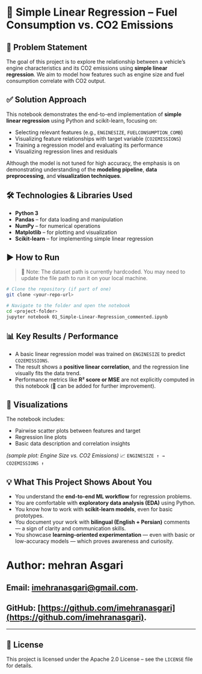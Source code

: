 # 🚗 Simple Linear Regression – Fuel Consumption vs. CO2 Emissions

## 📌 Problem Statement

The goal of this project is to explore the relationship between a vehicle’s engine characteristics and its CO2 emissions using **simple linear regression**. We aim to model how features such as engine size and fuel consumption correlate with CO2 output.

## ✅ Solution Approach

This notebook demonstrates the end-to-end implementation of **simple linear regression** using Python and scikit-learn, focusing on:

* Selecting relevant features (e.g., `ENGINESIZE`, `FUELCONSUMPTION_COMB`)
* Visualizing feature relationships with target variable (`CO2EMISSIONS`)
* Training a regression model and evaluating its performance
* Visualizing regression lines and residuals

Although the model is not tuned for high accuracy, the emphasis is on demonstrating understanding of the **modeling pipeline**, **data preprocessing**, and **visualization techniques**.

## 🛠️ Technologies & Libraries Used

* **Python 3**
* **Pandas** – for data loading and manipulation
* **NumPy** – for numerical operations
* **Matplotlib** – for plotting and visualization
* **Scikit-learn** – for implementing simple linear regression

## ▶️ How to Run

> 📍 Note: The dataset path is currently hardcoded. You may need to update the file path to run it on your local machine.

```bash
# Clone the repository (if part of one)
git clone <your-repo-url>

# Navigate to the folder and open the notebook
cd <project-folder>
jupyter notebook 01_Simple-Linear-Regression_commented.ipynb
```

## 📊 Key Results / Performance

* A basic linear regression model was trained on `ENGINESIZE` to predict `CO2EMISSIONS`.
* The result shows a **positive linear correlation**, and the regression line visually fits the data trend.
* Performance metrics like **R² score or MSE** are not explicitly computed in this notebook (🔹 can be added for further improvement).

## 📸 Visualizations

The notebook includes:

* Pairwise scatter plots between features and target
* Regression line plots
* Basic data description and correlation insights

*(sample plot: Engine Size vs. CO2 Emissions)*
📈 `ENGINESIZE ↑ → CO2EMISSIONS ↑`

## 💡 What This Project Shows About You

* You understand the **end-to-end ML workflow** for regression problems.
* You are comfortable with **exploratory data analysis (EDA)** using Python.
* You know how to work with **scikit-learn models**, even for basic prototypes.
* You document your work with **bilingual (English + Persian)** comments — a sign of clarity and communication skills.
* You showcase **learning-oriented experimentation** — even with basic or low-accuracy models — which proves awareness and curiosity.

# **Author:** mehran Asgari
## **Email:** [imehranasgari@gmail.com](mailto:imehranasgari@gmail.com).
## **GitHub:** [https://github.com/imehranasgari](https://github.com/imehranasgari).

---

## 📄 License

This project is licensed under the Apache 2.0 License – see the `LICENSE` file for details.
